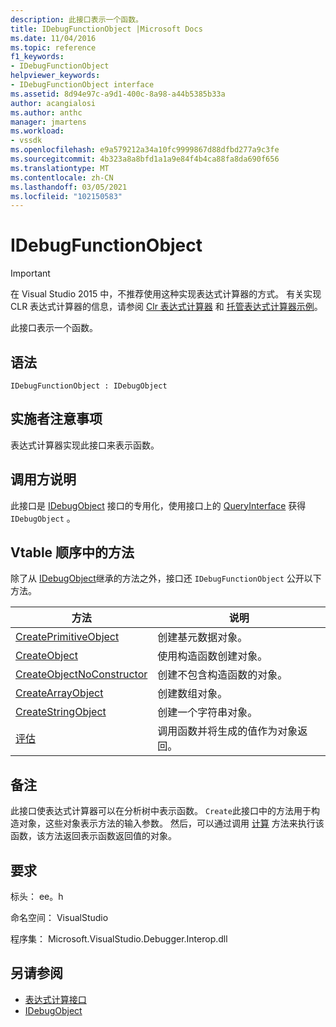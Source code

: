 ```yaml
---
description: 此接口表示一个函数。
title: IDebugFunctionObject |Microsoft Docs
ms.date: 11/04/2016
ms.topic: reference
f1_keywords:
- IDebugFunctionObject
helpviewer_keywords:
- IDebugFunctionObject interface
ms.assetid: 8d94e97c-a9d1-400c-8a98-a44b5385b33a
author: acangialosi
ms.author: anthc
manager: jmartens
ms.workload:
- vssdk
ms.openlocfilehash: e9a579212a34a10fc9999867d88dfbd277a9c3fe
ms.sourcegitcommit: 4b323a8a8bfd1a1a9e84f4b4ca88fa8da690f656
ms.translationtype: MT
ms.contentlocale: zh-CN
ms.lasthandoff: 03/05/2021
ms.locfileid: "102150583"
---
```

# <a name="idebugfunctionobject"></a>IDebugFunctionObject
> [!IMPORTANT]
> 在 Visual Studio 2015 中，不推荐使用这种实现表达式计算器的方式。 有关实现 CLR 表达式计算器的信息，请参阅 [Clr 表达式计算器](https://github.com/Microsoft/ConcordExtensibilitySamples/wiki/CLR-Expression-Evaluators) 和 [托管表达式计算器示例](https://github.com/Microsoft/ConcordExtensibilitySamples/wiki/Managed-Expression-Evaluator-Sample)。

 此接口表示一个函数。

## <a name="syntax"></a>语法

```
IDebugFunctionObject : IDebugObject
```

## <a name="notes-for-implementers"></a>实施者注意事项
 表达式计算器实现此接口来表示函数。

## <a name="notes-for-callers"></a>调用方说明
 此接口是 [IDebugObject](../../../extensibility/debugger/reference/idebugobject.md) 接口的专用化，使用接口上的 [QueryInterface](/cpp/atl/queryinterface) 获得 `IDebugObject` 。

## <a name="methods-in-vtable-order"></a>Vtable 顺序中的方法
 除了从 [IDebugObject](../../../extensibility/debugger/reference/idebugobject.md)继承的方法之外，接口还 `IDebugFunctionObject` 公开以下方法。

|方法|说明|
|------------|-----------------|
|[CreatePrimitiveObject](../../../extensibility/debugger/reference/idebugfunctionobject-createprimitiveobject.md)|创建基元数据对象。|
|[CreateObject](../../../extensibility/debugger/reference/idebugfunctionobject-createobject.md)|使用构造函数创建对象。|
|[CreateObjectNoConstructor](../../../extensibility/debugger/reference/idebugfunctionobject-createobjectnoconstructor.md)|创建不包含构造函数的对象。|
|[CreateArrayObject](../../../extensibility/debugger/reference/idebugfunctionobject-createarrayobject.md)|创建数组对象。|
|[CreateStringObject](../../../extensibility/debugger/reference/idebugfunctionobject-createstringobject.md)|创建一个字符串对象。|
|[评估](../../../extensibility/debugger/reference/idebugfunctionobject-evaluate.md)|调用函数并将生成的值作为对象返回。|

## <a name="remarks"></a>备注
 此接口使表达式计算器可以在分析树中表示函数。 `Create`此接口中的方法用于构造对象，这些对象表示方法的输入参数。 然后，可以通过调用 [计算](../../../extensibility/debugger/reference/idebugfunctionobject-evaluate.md) 方法来执行该函数，该方法返回表示函数返回值的对象。

## <a name="requirements"></a>要求
 标头： ee。h

 命名空间： VisualStudio

 程序集： Microsoft.VisualStudio.Debugger.Interop.dll

## <a name="see-also"></a>另请参阅
- [表达式计算接口](../../../extensibility/debugger/reference/expression-evaluation-interfaces.md)
- [IDebugObject](../../../extensibility/debugger/reference/idebugobject.md)
